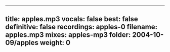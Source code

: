 
---
title: apples.mp3
vocals: false
best: false
definitive: false
recordings: apples-0
filename: apples.mp3
mixes: apples-mp3
folder: 2004-10-09/apples
weight: 0
---

